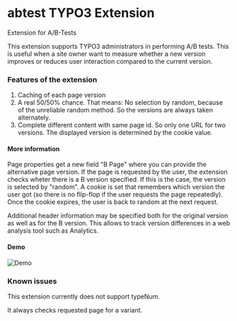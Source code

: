# abtest TYPO3 Extension

Extension for A/B-Tests

This extension supports TYPO3 administrators in performing A/B tests. This is useful when a site owner want to measure whether a new version improves or reduces user interaction compared to the current version.

### Features of the extension

1. Caching of each page version
2. A real 50/50% chance. That means: No selection by random, because of the unreliable random method. So the versions are always taken alternately.
3. Complete different content with same page id. So only one URL for two versions. The displayed version is determined by the cookie value.

#### More information

Page properties get a new field "B Page" where you can provide the alternative page version. If the page is requested by the user, the extension checks wheter there is a B version specified. If this is the case, the version is selected by "random". A cookie is set that remembers which version the user got (so there is no flip-flop if the user requests the page repeatedly). Once the cookie expires, the user is back to random at the next request.

Additional header information may be specified both for the original version as well as for the B version. This allows to track version differences in a web analysis tool such as Analytics. 


#### Demo

![Demo](https://raw.githubusercontent.com/werkraum-media/abtest/master/Documentation/Images/demo.gif)

### Known issues

This extension currently does not support typeNum.

It always checks requested page for a variant.

